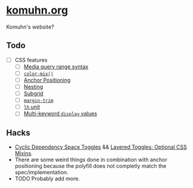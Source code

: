 # [komuhn.org](https://komuhn.org)

Komuhn's website?

## Todo

- [ ] CSS features
  - [ ] [Media query range syntax](https://caniuse.com/css-media-range-syntax)
  - [ ] [`color-mix()`](https://caniuse.com/mdn-css_types_color_color-mix)
  - [ ] [Anchor Positioning](https://caniuse.com/css-anchor-positioning)
  - [ ] [Nesting](https://caniuse.com/css-nesting)
  - [ ] [Subgrid](https://caniuse.com/css-subgrid)
  - [ ] [`margin-trim`](https://developer.mozilla.org/en-US/docs/Web/CSS/margin-trim#browser_compatibility)
  - [ ] [`lh` unit](https://caniuse.com/mdn-css_types_length_lh)
  - [ ] [Multi-keyword `display` values](https://caniuse.com/mdn-css_properties_display_multi-keyword_values)

## Hacks

- [Cyclic Dependency Space Toggles](https://kizu.dev/cyclic-toggles/) && [Layered Toggles: Optional CSS Mixins](https://kizu.dev/layered-toggles/).
- There are some weird things done in combination with anchor positioning because the polyfill does not completly match the spec/implementation.
- TODO Probably add more.
